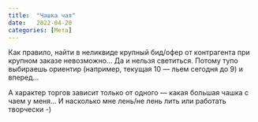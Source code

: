 ```yaml
---
title:  "Чашка чая"
date:   2022-04-20
categories: [Мета]
---
```



Как правило, найти в неликвиде крупный бид/офер от контрагента при крупном заказе невозможно… Да и нельзя светиться. Потому тупо выбираешь ориентир (например, текущая 10 — льем сегодня до 9) и вперед… 

А характер торгов зависит только от одного — какая большая чашка с чаем у меня… И насколько мне лень/не лень лить или работать творчески -) 
